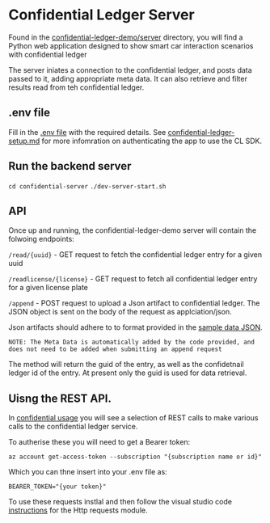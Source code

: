 # Confidential Ledger Server

Found in the [confidential-ledger-demo/server](confidential-ledger-demo/server) directory, you will find a Python web application designed to show smart car interaction scenarios with confidential ledger

The server iniates a connection to the confidential ledger, and posts data passed to it, adding appropriate meta data. It can also retrieve and filter results read from teh confidential ledger.

## .env file

Fill in the [.env file](confidential-server/.env.TEMPLATE) with the required details. See [confidential-ledger-setup.md](docs/confidential-ledger-setup.md) for more infomration on authenticating the app to use the CL SDK.

## Run the backend server

`cd confidential-server`
`./dev-server-start.sh`

## API

Once up and running, the confidential-ledger-demo server will contain the folwoing endpoints:

`/read/{uuid}` -
GET request to fetch the confidential ledger entry for a given uuid

`/readlicense/{license}` -
GET request to fetch all confidential ledger entry for a given license plate

`/append` -
POST request to upload a Json artifact to confidential ledger. The JSON object is sent on the body of the request as applciation/json.

Json artifacts should adhere to to format provided in the [sample data JSON](docs/sampledata.json).

`NOTE: The Meta Data is automatically added by the code provided, and does not need to be added when submitting an append request`

The method will return the guid of the entry, as well as the confidetnail ledger id of the entry. At present only the guid is used for data retrieval.

## Uisng the REST API.

In [confidential usage](confidential-ledger-demo/server/confidential-useage.http) you will see a selection of REST calls to make various calls to the confidential ledger service.

To autherise these you will need to get a Bearer token:

`az account get-access-token --subscription "{subscription name or id}"`

Which you can thne insert into your .env file as:

`BEARER_TOKEN="{your token}"`

To use these requests instlal and then follow the visual studio code [instructions](https://marketplace.visualstudio.com/items?itemName=humao.rest-client) for the Http requests module.
